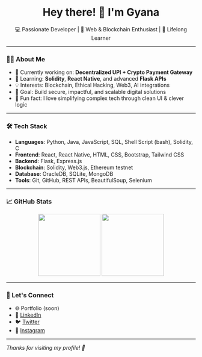 <h1 align="center">Hey there! 👋 I'm Gyana</h1>

<p align="center">
  💻 Passionate Developer | 🔐 Web & Blockchain Enthusiast | 🚀 Lifelong Learner
</p>

---

### 👨‍💻 About Me

- 🔭 Currently working on: **Decentralized UPI + Crypto Payment Gateway**
- 🌱 Learning: **Solidity**, **React Native**, and advanced **Flask APIs**
- 💡 Interests: Blockchain, Ethical Hacking, Web3, AI integrations
- 🎯 Goal: Build secure, impactful, and scalable digital solutions
- 🧠 Fun fact: I love simplifying complex tech through clean UI & clever logic

---

### 🛠️ Tech Stack

- **Languages**: Python, Java, JavaScript, SQL, Shell Script (bash), Solidity, C
- **Frontend**: React, React Native, HTML, CSS, Bootstrap, Tailwind CSS
- **Backend**: Flask, Express.js
- **Blockchain**: Solidity, Web3.js, Ethereum testnet
- **Database**: OracleDB, SQLite, MongoDB
- **Tools**: Git, GitHub, REST APIs, BeautifulSoup, Selenium

---

### 📈 GitHub Stats

<p align="center">
  <img src="https://github-readme-stats.vercel.app/api?username=gitgyana&show_icons=true&theme=github_dark" height="165">
  <img src="https://github-readme-stats.vercel.app/api/top-langs/?username=gitgyana&layout=compact&theme=github_dark" height="165">
</p>

---

### 🔗 Let's Connect

- 🌐 Portfolio (soon)
- 💼 [LinkedIn](https://linkedin.com/in/gyanapriyadarshi)
- 🐦 [Twitter](https://twitter.com/TweetJoyel)
- 📲 [Instagram](https://www.instagram.com/gyana.meta/)

---

*Thanks for visiting my profile! 🙌*

